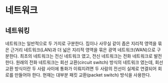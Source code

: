 # 네트워크 

## 네트워킹 
네트워크는 일반적으로 두 가지로 구분한다. 집이나 사무실 같이 좁은 지리적 영역을 묶은 근거리 네트워크(LAN)과 더 넓은 지리적 영역을 묶은 광역 네트워크(WAN)으로 구분한다. 최초의 네트워크는 전신 네트워크 였고, 전신 네트워크는 전화 네트워크로 발전한다. 원래의 전화 네트워크는 회선 교환(circuit switch) 방식의 네트워크 였는데, 회선 교환 방식이란 두 사람 사이에 통화가 이뤄지려면 두 사람의 전선이 실제로 연결되어 회로를 만들어야 한다. 현재는 대부분 패킷 교환(packet switch) 방식을 사용한다.